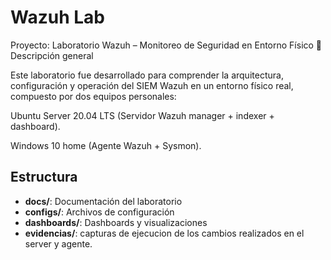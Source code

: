 # Wazuh Lab

Proyecto: Laboratorio Wazuh – Monitoreo de Seguridad en Entorno Físico
📌 Descripción general

Este laboratorio fue desarrollado para comprender la arquitectura, configuración y operación del SIEM Wazuh en un entorno físico real, compuesto por dos equipos personales:

Ubuntu Server 20.04 LTS (Servidor Wazuh manager + indexer + dashboard).

Windows 10 home (Agente Wazuh + Sysmon).


## Estructura
- **docs/**: Documentación del laboratorio
- **configs/**: Archivos de configuración
- **dashboards/**: Dashboards y visualizaciones
- **evidencias/**: capturas de ejecucion de los cambios realizados en el server y agente.

